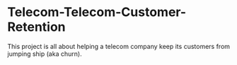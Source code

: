 # Telecom-Telecom-Customer-Retention
This project is all about helping a telecom company keep its customers from jumping ship (aka churn).
